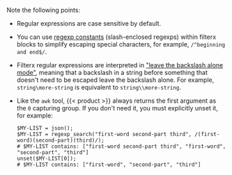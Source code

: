 ---
---
Note the following points:

- Regular expressions are case sensitive by default.
- You can use [regexp constants](https://www.gnu.org/software/gawk/manual/html_node/Regexp-Constants.html) (slash-enclosed regexps) within filterx blocks to simplify escaping special characters, for example, `/^beginning and end$/`.
- Filterx regular expressions are interpreted in ["leave the backslash alone mode"](https://www.gnu.org/software/gawk/manual/html_node/Escape-Sequences.html), meaning that a backslash in a string before something that doesn't need to be escaped leave the backslash alone. For example, `string\more-string` is equivalent to `string\\more-string`.
- Like the `awk` tool, {{< product >}} always returns the first argument as the `0` capturing group. If you don't need it, you must explicitly unset it, for example:

    ```shell
    $MY-LIST = json();
    $MY-LIST = regexp_search("first-word second-part third", /(first-word)(second-part)(third)/);
    # $MY-LIST contains: ["first-word second-part third", "first-word", "second-part", "third"]
    unset($MY-LIST[0]);
    # $MY-LIST contains: ["first-word", "second-part", "third"]
    ```

<!--  - For a list of escape sequences, see FIXME -->